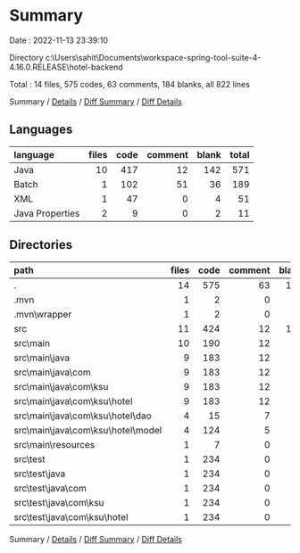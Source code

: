 # Summary

Date : 2022-11-13 23:39:10

Directory c:\\Users\\sahit\\Documents\\workspace-spring-tool-suite-4-4.16.0.RELEASE\\hotel-backend

Total : 14 files,  575 codes, 63 comments, 184 blanks, all 822 lines

Summary / [Details](details.md) / [Diff Summary](diff.md) / [Diff Details](diff-details.md)

## Languages
| language | files | code | comment | blank | total |
| :--- | ---: | ---: | ---: | ---: | ---: |
| Java | 10 | 417 | 12 | 142 | 571 |
| Batch | 1 | 102 | 51 | 36 | 189 |
| XML | 1 | 47 | 0 | 4 | 51 |
| Java Properties | 2 | 9 | 0 | 2 | 11 |

## Directories
| path | files | code | comment | blank | total |
| :--- | ---: | ---: | ---: | ---: | ---: |
| . | 14 | 575 | 63 | 184 | 822 |
| .mvn | 1 | 2 | 0 | 1 | 3 |
| .mvn\\wrapper | 1 | 2 | 0 | 1 | 3 |
| src | 11 | 424 | 12 | 143 | 579 |
| src\\main | 10 | 190 | 12 | 49 | 251 |
| src\\main\\java | 9 | 183 | 12 | 48 | 243 |
| src\\main\\java\\com | 9 | 183 | 12 | 48 | 243 |
| src\\main\\java\\com\\ksu | 9 | 183 | 12 | 48 | 243 |
| src\\main\\java\\com\\ksu\\hotel | 9 | 183 | 12 | 48 | 243 |
| src\\main\\java\\com\\ksu\\hotel\\dao | 4 | 15 | 7 | 17 | 39 |
| src\\main\\java\\com\\ksu\\hotel\\model | 4 | 124 | 5 | 20 | 149 |
| src\\main\\resources | 1 | 7 | 0 | 1 | 8 |
| src\\test | 1 | 234 | 0 | 94 | 328 |
| src\\test\\java | 1 | 234 | 0 | 94 | 328 |
| src\\test\\java\\com | 1 | 234 | 0 | 94 | 328 |
| src\\test\\java\\com\\ksu | 1 | 234 | 0 | 94 | 328 |
| src\\test\\java\\com\\ksu\\hotel | 1 | 234 | 0 | 94 | 328 |

Summary / [Details](details.md) / [Diff Summary](diff.md) / [Diff Details](diff-details.md)